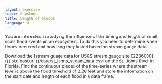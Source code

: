```yaml
---
layout: exercise
topic: Capstone
title: Length of Floods
language: R
---
```


You are interested in studying the influence of the timing and length of small
scale flood events on an ecosystem. To do this you need to determine when floods
occurred and how long they lasted based on stream gauge data.

Download the
[stream guage data for USGS stream gauge site 02236000]({{ site.baseurl }}/data/st_johns_stream_data.csv)
on the St. Johns River in Florida. Find the continuous pieces of the time-series
where the stream level is above the flood threshold of 2.26 feet and store the
information on the start date and length of each flood in a data frame.
